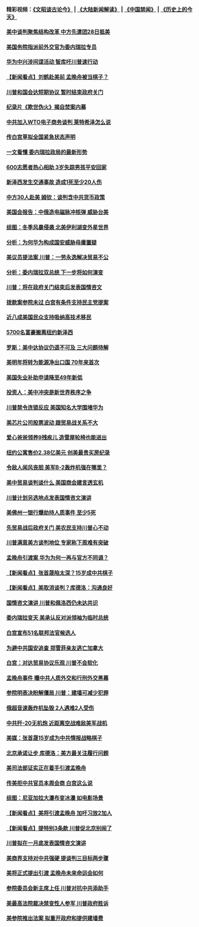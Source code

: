 #### 精彩视频：[《文昭谈古论今》](https://github.com/gfw-breaker/wenzhao/blob/master/README.md?t=01261830) | [《大陆新闻解读》](https://github.com/gfw-breaker/ntdtv-comedy/blob/master/README.md?t=01261830) | [《中国禁闻》](https://github.com/gfw-breaker/ntdtv-news/blob/master/README.md?t=01261830) | [《历史上的今天》](https://github.com/gfw-breaker/today-in-history/blob/master/README.md?t=01261830) 

#### [美中谈判聚焦结构改革 中方先遣团28日抵美](../pages/nsc412/n11003280.md?t=01261830) 

#### [美国务院指派前外交官为委内瑞拉专员](../pages/nsc412/n11002915.md?t=01261830) 

#### [华为中兴涉间谍活动 智库吁川普速行动](../pages/nsc412/n11002224.md?t=01261830) 

#### [【新闻看点】刘鹤赴美前 孟晚舟被当棋子？](../pages/nsc412/n11002303.md?t=01261830) 

#### [川普和国会达短期协议 暂时结束政府关门](../pages/nsc412/n11002604.md?t=01261830) 

#### [纪录片《欺世伪火》揭自焚案内幕](../pages/nsc412/n11002664.md?t=01261830) 

#### [中共加入WTO电子商务谈判 莱特希泽怎么说](../pages/nsc412/n11002384.md?t=01261830) 

#### [传白宫草拟全国紧急状态声明](../pages/nsc412/n11002553.md?t=01261830) 

#### [一文看懂 委内瑞拉政局的最新形势](../pages/nsc412/n11002529.md?t=01261830) 

#### [600志愿者热心相助 3岁失踪男孩平安回家](../pages/nsc412/n11001829.md?t=01261830) 

#### [新泽西发生交通事故 造成1死至少20人伤](../pages/nsc412/n11001578.md?t=01261830) 

#### [中方30人赴美 姆钦：谈判含中共货币政策](../pages/nsc412/n11000480.md?t=01261830) 

#### [美国会报告：中俄造电磁脉冲核弹 威胁台美](../pages/nsc412/n11001011.md?t=01261830) 

#### [组图：冬季风暴侵袭 北美伊利湖变外星世界](../pages/nsc412/n11000660.md?t=01261830) 

#### [分析：为何华为构成国安威胁毋庸置疑](../pages/nsc412/n10999862.md?t=01261830) 

#### [美议员提法案 川普：一劳永逸解决贸易不公](../pages/nsc412/n11000269.md?t=01261830) 

#### [分析：委内瑞拉双总统 下一步将如何演变](../pages/nsc412/n10999629.md?t=01261830) 

#### [川普：将在政府关门结束后发表国情咨文](../pages/nsc412/n11000030.md?t=01261830) 

#### [拨款案参院未过 白宫有条件支持民主党提案](../pages/nsc412/n10999946.md?t=01261830) 

#### [近八成美国民众支持吸纳高技术移民](../pages/nsc412/n10999709.md?t=01261830) 

#### [5700名富豪搬离纽约新泽西](../pages/nsc412/n10999915.md?t=01261830) 

#### [罗斯：美中达协议仍遥不可及 三大问题待解](../pages/nsc412/n10999637.md?t=01261830) 

#### [美明年将转为能源净出口国 70年来首次](../pages/nsc412/n10999710.md?t=01261830) 

#### [美国失业补助申请降至49年新低](../pages/nsc412/n10999698.md?t=01261830) 

#### [投资人：美中冲突是新世界秩序之争](../pages/nsc412/n10999607.md?t=01261830) 

#### [川普禁令连锁反应 美国知名大学围堵华为](../pages/nsc412/n10999500.md?t=01261830) 

#### [美芯片公司股票波动 跟贸易战关系不大](../pages/nsc412/n10999476.md?t=01261830) 

#### [爱心爸爸领养9残疾儿 造雪屋轮椅也能进出](../pages/nsc412/n10999179.md?t=01261830) 

#### [纽约公寓售价2.38亿美元 创美最贵买房纪录](../pages/nsc412/n10998973.md?t=01261830) 

#### [令敌人闻风丧胆 美军B-2轰炸机强在哪里？](../pages/nsc412/n10998237.md?t=01261830) 

#### [美中贸易谈判谈什么 美国商会建言透玄机](../pages/nsc412/n10997587.md?t=01261830) 

#### [川普计划另选地点发表国情咨文演讲](../pages/nsc412/n10997316.md?t=01261830) 

#### [美佛州一银行爆劫持人质事件 至少5死](../pages/nsc412/n10997282.md?t=01261830) 

#### [先贸易战后政府关门 美农民支持川普心不动](../pages/nsc412/n10997328.md?t=01261830) 

#### [川普满意美方谈判地位 专家称下周难有突破](../pages/nsc412/n10997361.md?t=01261830) 

#### [孟晚舟引渡案 华为为何一再与官方不同调？](../pages/nsc412/n10996914.md?t=01261830) 

#### [【新闻看点】张首晟陷太深？15岁成中共棋子](../pages/nsc412/n10997054.md?t=01261830) 

#### [【新闻看点】美取消谈判？库德洛：沟通良好](../pages/nsc412/n10997053.md?t=01261830) 

#### [国情咨文演讲 川普和佩洛西仍未达共识](../pages/nsc412/n10997243.md?t=01261830) 

#### [委内瑞拉变天 美承认反对派领袖为临时总统](../pages/nsc412/n10997224.md?t=01261830) 

#### [白宫宣布51名联邦法官候选人](../pages/nsc412/n10997228.md?t=01261830) 

#### [为避中共国安追查 郑雪菲亲友逃亡加拿大](../pages/nsc412/n10997240.md?t=01261830) 

#### [白宫：对达贸易协议乐观 川普不会软化](../pages/nsc412/n10997065.md?t=01261830) 

#### [孟晚舟事件 曝中共人质外交和行刑外交黑幕](../pages/nsc412/n10996956.md?t=01261830) 

#### [参院明表决盼解僵局 川普：建墙可减少犯罪](../pages/nsc412/n10996879.md?t=01261830) 

#### [俄超音速轰炸机坠毁 2人遇难2人受伤](../pages/nsc412/n10996464.md?t=01261830) 

#### [中共歼-20无机炮 近距离空战难敌美军战机](../pages/nsc412/n10996027.md?t=01261830) 

#### [美媒：张首晟15岁成为中共情报战略棋子](../pages/nsc412/n10995635.md?t=01261830) 

#### [北京承诺让步 库德洛：美方最关注履行问题](../pages/nsc412/n10995077.md?t=01261830) 

#### [美司法部证实正在着手引渡孟晚舟](../pages/nsc412/n10994658.md?t=01261830) 

#### [传美拒中共官员本周会商 白宫这么说](../pages/nsc412/n10994793.md?t=01261830) 

#### [组图：尼亚加拉大瀑布变冰瀑 如电影场景](../pages/nsc412/n10994753.md?t=01261830) 

#### [【新闻看点】美将引渡孟晚舟 加吁习放2加人](../pages/nsc412/n10994437.md?t=01261830) 

#### [【新闻看点】提特别3条款 川普促北京别闹了](../pages/nsc412/n10994438.md?t=01261830) 

#### [川普拟在一月底发表国情咨文演讲](../pages/nsc412/n10994722.md?t=01261830) 

#### [美商界支持对中共强硬 提谈判三目标两步骤](../pages/nsc412/n10994389.md?t=01261830) 

#### [美将正式提出引渡 孟晚舟未来命运会如何](../pages/nsc412/n10994576.md?t=01261830) 

#### [参院委员会新主席上任 川普对抗中共添助手](../pages/nsc412/n10994600.md?t=01261830) 

#### [美最高法院裁决禁变性人参军 川普政府胜诉](../pages/nsc412/n10994322.md?t=01261830) 

#### [美参院推出法案 拟重开政府和提供建墙费](../pages/nsc412/n10994283.md?t=01261830) 

